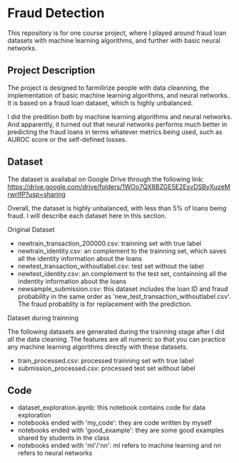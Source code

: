 # Fraud Detection

This repository is for one course project, where I played around fraud loan datasets with machine learning algorithms, and further with basic neural networks.

## Project Description

The project is designed to farmilirize people with data cleanning, the implementation of basic machine learning algorithms, and neural networks. It is based on a fraud loan dataset, which is highly unbalanced.

I did the predition both by machine learning algorithms and neural networks. And apparently, it turned out that neural networks performs much better in predicting the fraud loans in terms whatever metrics being used, such as AUROC score or the self-defined losses.

## Dataset

The dataset is availabal on Google Drive through the following link: <https://drive.google.com/drive/folders/1WOo7QX8BZGE5E2EsvDSByXuzeMrwrIfP?usp=sharing>

Overall, the dataset is highly unbalanced, with less than 5% of loans being fraud. I will describe each dataset here in this section.

Original Dataset

- newtrain_transaction_200000.csv: trainning set with true label
- newtrain_identity.csv: an complement to the trainning set, which saves all the identity information about the loans
- newtest_transaction_withoutlabel.csv: test set without the label
- newtest_identity.csv: an complement to the test set, containning all the indentity information about the loans
- newsample_submission.csv: this dataset includes the loan ID and fraud probability in the same order as 'new_test_transaction_withoutlabel.csv'. The fraud probablity is for replacement with the prediction.

Dataset during trainning

The following datasets are generated during the trainning stage after I did all the data cleaning. The features are all numeric so that you can practice any machine learning algorithms directly with these datasets.

- train_processed.csv: processed trainning set with true label
- submission_processed.csv: processed test set without label

## Code

- dataset_exploration.ipynb: this notebook contains code for data exploration
- notebooks ended with 'my_code': they are code written by myself
- notebooks ended with 'good_example': they are some good examples shared by students in the class
- notebooks ended with 'ml'/'nn': ml refers to machine learning and nn refers to neural networks
